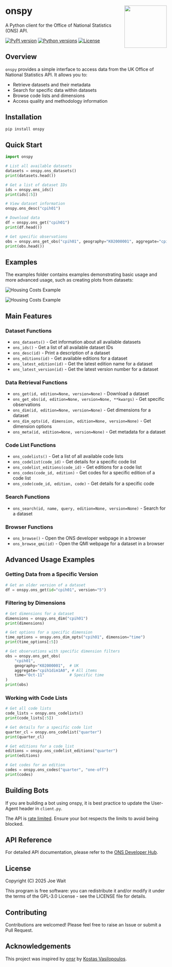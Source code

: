 # onspy <a href='https://github.com/Joe-Wait/onspy'><img src='assets/logo.png' align="right" height="132" /></a>

A Python client for the Office of National Statistics (ONS) API.

[![PyPI version](https://badge.fury.io/py/onspy.svg)](https://badge.fury.io/py/onspy)
[![Python versions](https://img.shields.io/pypi/pyversions/onspy.svg)](https://pypi.org/project/onspy/)
[![License](https://img.shields.io/github/license/Joe-Wait/onspy.svg)](https://github.com/Joe-Wait/onspy/blob/main/LICENSE)

## Overview

`onspy` provides a simple interface to access data from the UK Office of National Statistics API.
It allows you to:

- Retrieve datasets and their metadata
- Search for specific data within datasets
- Browse code lists and dimensions
- Access quality and methodology information

## Installation

```bash
pip install onspy
```

## Quick Start

```python
import onspy

# List all available datasets
datasets = onspy.ons_datasets()
print(datasets.head())

# Get a list of dataset IDs
ids = onspy.ons_ids()
print(ids[:5])

# View dataset information
onspy.ons_desc("cpih01")

# Download data
df = onspy.ons_get("cpih01")
print(df.head())

# Get specific observations
obs = onspy.ons_get_obs("cpih01", geography="K02000001", aggregate="cpih1dim1A0", time="*")
print(obs.head())
```

## Examples

The examples folder contains examples demonstrating basic usage and more advanced usage, such as creating plots from datasets:

![Housing Costs Example](assets/weekly_deaths_by_geography.png)

![Housing Costs Example](assets/housing_costs_annual_change.png)

## Main Features

### Dataset Functions

- `ons_datasets()` - Get information about all available datasets
- `ons_ids()` - Get a list of all available dataset IDs
- `ons_desc(id)` - Print a description of a dataset
- `ons_editions(id)` - Get available editions for a dataset
- `ons_latest_edition(id)` - Get the latest edition name for a dataset
- `ons_latest_version(id)` - Get the latest version number for a dataset

### Data Retrieval Functions

- `ons_get(id, edition=None, version=None)` - Download a dataset
- `ons_get_obs(id, edition=None, version=None, **kwargs)` - Get specific observations
- `ons_dim(id, edition=None, version=None)` - Get dimensions for a dataset
- `ons_dim_opts(id, dimension, edition=None, version=None)` - Get dimension options
- `ons_meta(id, edition=None, version=None)` - Get metadata for a dataset

### Code List Functions

- `ons_codelists()` - Get a list of all available code lists
- `ons_codelist(code_id)` - Get details for a specific code list
- `ons_codelist_editions(code_id)` - Get editions for a code list
- `ons_codes(code_id, edition)` - Get codes for a specific edition of a code list
- `ons_code(code_id, edition, code)` - Get details for a specific code

### Search Functions

- `ons_search(id, name, query, edition=None, version=None)` - Search for a dataset

### Browser Functions

- `ons_browse()` - Open the ONS developer webpage in a browser
- `ons_browse_qmi(id)` - Open the QMI webpage for a dataset in a browser

## Advanced Usage Examples

### Getting Data from a Specific Version

```python
# Get an older version of a dataset
df = onspy.ons_get(id="cpih01", version="5")
```

### Filtering by Dimensions

```python
# Get dimensions for a dataset
dimensions = onspy.ons_dim("cpih01")
print(dimensions)

# Get options for a specific dimension
time_options = onspy.ons_dim_opts("cpih01", dimension="time")
print(time_options[:5])

# Get observations with specific dimension filters
obs = onspy.ons_get_obs(
    "cpih01",
    geography="K02000001",  # UK
    aggregate="cpih1dim1A0", # All items
    time="Oct-11"           # Specific time
)
print(obs)
```

### Working with Code Lists

```python
# Get all code lists
code_lists = onspy.ons_codelists()
print(code_lists[:5])

# Get details for a specific code list
quarter_cl = onspy.ons_codelist("quarter")
print(quarter_cl)

# Get editions for a code list
editions = onspy.ons_codelist_editions("quarter")
print(editions)

# Get codes for an edition
codes = onspy.ons_codes("quarter", "one-off")
print(codes)
```

## Building Bots

If you are building a bot using onspy, it is best practice to update the User-Agent header in `client.py`.

The API is [rate limited](https://developer.ons.gov.uk/bots/). Ensure your bot respects the limits to avoid being blocked.

## API Reference

For detailed API documentation, please refer to the [ONS Developer Hub](https://developer.ons.gov.uk/).

## License

Copyright (C) 2025 Joe Wait

This program is free software: you can redistribute it and/or modify
it under the terms of the GPL-3.0 License - see the LICENSE file for details.

## Contributing

Contributions are welcomed! Please feel free to raise an Issue or submit a Pull Request.

## Acknowledgements

This project was inspired by [onsr](https://github.com/kvasilopoulos/onsr) by [Kostas Vasilopoulos](https://github.com/kvasilopoulos).
